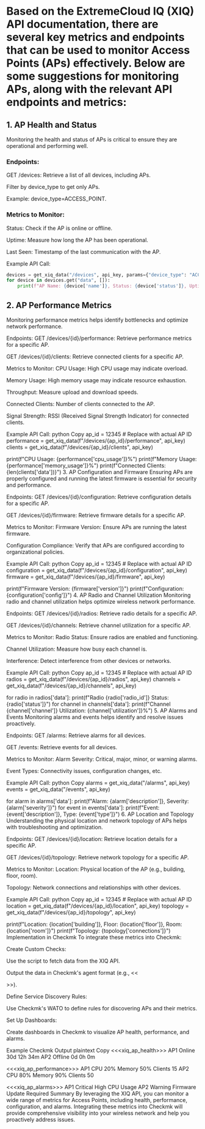 # Based on the ExtremeCloud IQ (XIQ) API documentation, there are several key metrics and endpoints that can be used to monitor Access Points (APs) effectively. Below are some suggestions for monitoring APs, along with the relevant API endpoints and metrics:

## 1. AP Health and Status
Monitoring the health and status of APs is critical to ensure they are operational and performing well.

### Endpoints:
GET /devices: Retrieve a list of all devices, including APs.

Filter by device_type to get only APs.

Example: device_type=ACCESS_POINT.

### Metrics to Monitor:
Status: Check if the AP is online or offline.

Uptime: Measure how long the AP has been operational.

Last Seen: Timestamp of the last communication with the AP.

Example API Call:
```python
devices = get_xiq_data("/devices", api_key, params={"device_type": "ACCESS_POINT"})
for device in devices.get("data", []):
    print(f"AP Name: {device['name']}, Status: {device['status']}, Uptime: {device['system_up_time']}")
```
## 2. AP Performance Metrics
Monitoring performance metrics helps identify bottlenecks and optimize network performance.

Endpoints:
GET /devices/{id}/performance: Retrieve performance metrics for a specific AP.

GET /devices/{id}/clients: Retrieve connected clients for a specific AP.

Metrics to Monitor:
CPU Usage: High CPU usage may indicate overload.

Memory Usage: High memory usage may indicate resource exhaustion.

Throughput: Measure upload and download speeds.

Connected Clients: Number of clients connected to the AP.

Signal Strength: RSSI (Received Signal Strength Indicator) for connected clients.

Example API Call:
python
Copy
ap_id = 12345  # Replace with actual AP ID
performance = get_xiq_data(f"/devices/{ap_id}/performance", api_key)
clients = get_xiq_data(f"/devices/{ap_id}/clients", api_key)

print(f"CPU Usage: {performance['cpu_usage']}%")
print(f"Memory Usage: {performance['memory_usage']}%")
print(f"Connected Clients: {len(clients['data'])}")
3. AP Configuration and Firmware
Ensuring APs are properly configured and running the latest firmware is essential for security and performance.

Endpoints:
GET /devices/{id}/configuration: Retrieve configuration details for a specific AP.

GET /devices/{id}/firmware: Retrieve firmware details for a specific AP.

Metrics to Monitor:
Firmware Version: Ensure APs are running the latest firmware.

Configuration Compliance: Verify that APs are configured according to organizational policies.

Example API Call:
python
Copy
ap_id = 12345  # Replace with actual AP ID
configuration = get_xiq_data(f"/devices/{ap_id}/configuration", api_key)
firmware = get_xiq_data(f"/devices/{ap_id}/firmware", api_key)

print(f"Firmware Version: {firmware['version']}")
print(f"Configuration: {configuration['config']}")
4. AP Radio and Channel Utilization
Monitoring radio and channel utilization helps optimize wireless network performance.

Endpoints:
GET /devices/{id}/radios: Retrieve radio details for a specific AP.

GET /devices/{id}/channels: Retrieve channel utilization for a specific AP.

Metrics to Monitor:
Radio Status: Ensure radios are enabled and functioning.

Channel Utilization: Measure how busy each channel is.

Interference: Detect interference from other devices or networks.

Example API Call:
python
Copy
ap_id = 12345  # Replace with actual AP ID
radios = get_xiq_data(f"/devices/{ap_id}/radios", api_key)
channels = get_xiq_data(f"/devices/{ap_id}/channels", api_key)

for radio in radios['data']:
    print(f"Radio {radio['radio_id']} Status: {radio['status']}")
for channel in channels['data']:
    print(f"Channel {channel['channel']} Utilization: {channel['utilization']}%")
5. AP Alarms and Events
Monitoring alarms and events helps identify and resolve issues proactively.

Endpoints:
GET /alarms: Retrieve alarms for all devices.

GET /events: Retrieve events for all devices.

Metrics to Monitor:
Alarm Severity: Critical, major, minor, or warning alarms.

Event Types: Connectivity issues, configuration changes, etc.

Example API Call:
python
Copy
alarms = get_xiq_data("/alarms", api_key)
events = get_xiq_data("/events", api_key)

for alarm in alarms['data']:
    print(f"Alarm: {alarm['description']}, Severity: {alarm['severity']}")
for event in events['data']:
    print(f"Event: {event['description']}, Type: {event['type']}")
6. AP Location and Topology
Understanding the physical location and network topology of APs helps with troubleshooting and optimization.

Endpoints:
GET /devices/{id}/location: Retrieve location details for a specific AP.

GET /devices/{id}/topology: Retrieve network topology for a specific AP.

Metrics to Monitor:
Location: Physical location of the AP (e.g., building, floor, room).

Topology: Network connections and relationships with other devices.

Example API Call:
python
Copy
ap_id = 12345  # Replace with actual AP ID
location = get_xiq_data(f"/devices/{ap_id}/location", api_key)
topology = get_xiq_data(f"/devices/{ap_id}/topology", api_key)

print(f"Location: {location['building']}, Floor: {location['floor']}, Room: {location['room']}")
print(f"Topology: {topology['connections']}")
Implementation in Checkmk
To integrate these metrics into Checkmk:

Create Custom Checks:

Use the script to fetch data from the XIQ API.

Output the data in Checkmk's agent format (e.g., <<<section>>>).

Define Service Discovery Rules:

Use Checkmk's WATO to define rules for discovering APs and their metrics.

Set Up Dashboards:

Create dashboards in Checkmk to visualize AP health, performance, and alarms.

Example Checkmk Output
plaintext
Copy
<<<xiq_ap_health>>>
AP1 Online 30d 12h 34m
AP2 Offline 0d 0h 0m

<<<xiq_ap_performance>>>
AP1 CPU 20% Memory 50% Clients 15
AP2 CPU 80% Memory 90% Clients 50

<<<xiq_ap_alarms>>>
AP1 Critical High CPU Usage
AP2 Warning Firmware Update Required
Summary
By leveraging the XIQ API, you can monitor a wide range of metrics for Access Points, including health, performance, configuration, and alarms. Integrating these metrics into Checkmk will provide comprehensive visibility into your wireless network and help you proactively address issues.

